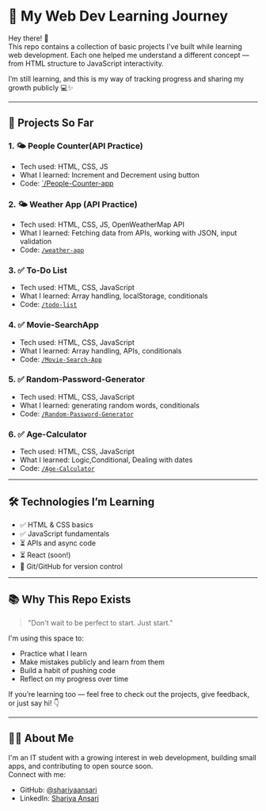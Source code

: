 # 🚀 My Web Dev Learning Journey

Hey there! 👋  
This repo contains a collection of basic projects I've built while learning web development. Each one helped me understand a different concept — from HTML structure to JavaScript interactivity.

I’m still learning, and this is my way of tracking progress and sharing my growth publicly 💻✨

---

## 📂 Projects So Far

### 1. 🌤️ People Counter(API Practice)
- Tech used: HTML, CSS, JS
- What I learned: Increment and Decrement using button
- Code: [`/People-Counter-app](./People-Counter-app)

### 2. 🌤️ Weather App (API Practice)
- Tech used: HTML, CSS, JS, OpenWeatherMap API
- What I learned: Fetching data from APIs, working with JSON, input validation
- Code: [`/weather-app`](./weather-app)

### 3. ✅ To-Do List
- Tech used: HTML, CSS, JavaScript
- What I learned: Array handling, localStorage, conditionals
- Code: [`/todo-list`](./todo-list)


### 4. ✅ Movie-SearchApp
- Tech used: HTML, CSS, JavaScript
- What I learned: Array handling, APIs, conditionals
- Code: [`/Movie-Search-App`](./Movie-Search-App)


### 5. ✅ Random-Password-Generator
- Tech used: HTML, CSS, JavaScript
- What I learned: generating random words, conditionals
- Code: [`/Random-Password-Generator`](./Random-Password-Generator)


### 6. ✅ Age-Calculator
- Tech used: HTML, CSS, JavaScript
- What I learned: Logic,Conditional, Dealing with dates
- Code: [`/Age-Calculator`](./Age-Calculator)


---

## 🛠️ Technologies I’m Learning

- ✅ HTML & CSS basics
- ✅ JavaScript fundamentals
- ⏳ APIs and async code
- ⏳ React (soon!)
- 🧠 Git/GitHub for version control

---

## 📚 Why This Repo Exists

> "Don't wait to be perfect to start. Just start."  

I'm using this space to:
- Practice what I learn
- Make mistakes publicly and learn from them
- Build a habit of pushing code
- Reflect on my progress over time

If you’re learning too — feel free to check out the projects, give feedback, or just say hi! 👇

---

## 🙋‍♀️ About Me

I'm an IT student with a growing interest in web development, building small apps, and contributing to open source soon.  
Connect with me:
- GitHub: [@shariyaansari](https://github.com/shariyaansari)
- LinkedIn: [Shariya Ansari](https://www.linkedin.com/in/shariya-ansari-a4671b222/)
